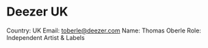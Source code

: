 # Deezer UK

Country: UK
Email: toberle@deezer.com
Name: Thomas Oberle
Role: Independent Artist & Labels